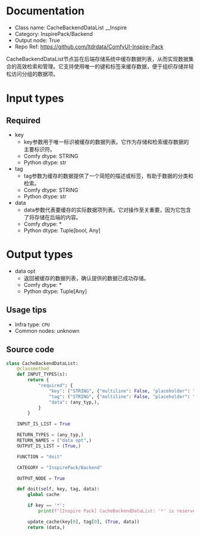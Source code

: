 
# Documentation
- Class name: CacheBackendDataList __Inspire
- Category: InspirePack/Backend
- Output node: True
- Repo Ref: https://github.com/ltdrdata/ComfyUI-Inspire-Pack

CacheBackendDataList节点旨在后端存储系统中缓存数据列表，从而实现数据集合的高效检索和管理。它支持使用唯一的键和标签来缓存数据，便于组织存储并轻松访问分组的数据项。

# Input types
## Required
- key
    - key参数用于唯一标识被缓存的数据列表。它作为存储和检索缓存数据的主要标识符。
    - Comfy dtype: STRING
    - Python dtype: str
- tag
    - tag参数为缓存的数据提供了一个简短的描述或标签，有助于数据的分类和检索。
    - Comfy dtype: STRING
    - Python dtype: str
- data
    - data参数代表要缓存的实际数据项列表。它对操作至关重要，因为它包含了将存储在后端的内容。
    - Comfy dtype: *
    - Python dtype: Tuple[bool, Any]

# Output types
- data opt
    - 返回被缓存的数据列表，确认提供的数据已成功存储。
    - Comfy dtype: *
    - Python dtype: Tuple[Any]


## Usage tips
- Infra type: `CPU`
- Common nodes: unknown


## Source code
```python
class CacheBackendDataList:
    @classmethod
    def INPUT_TYPES(s):
        return {
            "required": {
                "key": ("STRING", {"multiline": False, "placeholder": "Input data key (e.g. 'model a', 'chunli lora', 'girl latent 3', ...)"}),
                "tag": ("STRING", {"multiline": False, "placeholder": "Tag: short description"}),
                "data": (any_typ,),
            }
        }

    INPUT_IS_LIST = True

    RETURN_TYPES = (any_typ,)
    RETURN_NAMES = ("data opt",)
    OUTPUT_IS_LIST = (True,)

    FUNCTION = "doit"

    CATEGORY = "InspirePack/Backend"

    OUTPUT_NODE = True

    def doit(self, key, tag, data):
        global cache

        if key == '*':
            print(f"[Inspire Pack] CacheBackendDataList: '*' is reserved key. Cannot use that key")

        update_cache(key[0], tag[0], (True, data))
        return (data,)

```
